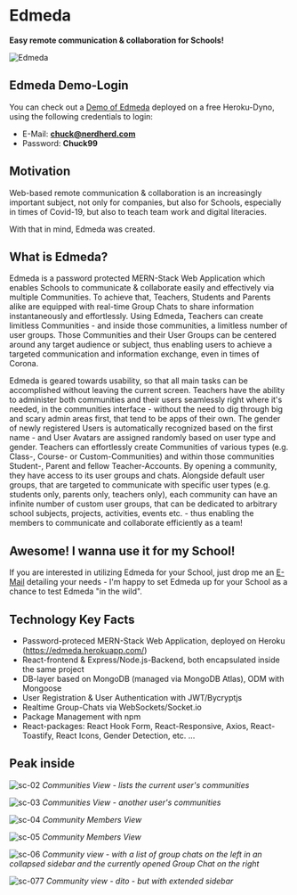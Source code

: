 # Edmeda

**Easy remote communication & collaboration for Schools!**

![Edmeda](https://user-images.githubusercontent.com/126368/141141252-f9a82e20-f22e-4ead-9b61-08e82b3bec2e.png)

## Edmeda Demo-Login

You can check out a [Demo of Edmeda](https://edmeda.herokuapp.com/) deployed on a free Heroku-Dyno, using the following credentials to login:

- E-Mail: **chuck@nerdherd.com**
- Password: **Chuck99**

## Motivation

Web-based remote communication & collaboration is an increasingly important subject, not only for companies, but also for Schools, especially in times of Covid-19, but also to teach team work and digital literacies.

With that in mind, Edmeda was created.

## What is Edmeda?

Edmeda is a password protected MERN-Stack Web Application which enables Schools to communicate & collaborate easily and effectively via multiple Communities. To achieve that, Teachers, Students and Parents alike are equipped with real-time Group Chats to share information instantaneously and effortlessly. Using Edmeda, Teachers can create limitless Communities - and inside those communities, a limitless number of user groups. Those Communities and their User Groups can be centered around any target audience or subject, thus enabling users to achieve a targeted communication and information exchange, even in times of Corona.

Edmeda is geared towards usability, so that all main tasks can be accomplished without leaving the current screen. Teachers have the ability to administer both communities and their users seamlessly right where it's needed, in the communities interface - without the need to dig through big and scary admin areas first, that tend to be apps of their own. The gender of newly registered Users is automatically recognized based on the first name - and User Avatars are assigned randomly based on user type and gender. Teachers can effortlessly create Communities of various types (e.g. Class-, Course- or Custom-Communities) and within those communities Student-, Parent and fellow Teacher-Accounts. By opening a community, they have access to its user groups and chats. Alongside default user groups, that are targeted to communicate with specific user types (e.g. students only, parents only, teachers only), each community can have an infinite number of custom user groups, that can be dedicated to arbitrary school subjects, projects, activities, events etc. - thus enabling the members to communicate and collaborate efficiently as a team!

## Awesome! I wanna use it for my School!

If you are interested in utilizing Edmeda for your School, just drop me an [E-Mail](mailto:christian.daum@protonmail.com?subject=[Edmeda]) detailing your needs - I'm happy to set Edmeda up for your School as a chance to test Edmeda "in the wild".

## Technology Key Facts

- Password-proteced MERN-Stack Web Application, deployed on Heroku (https://edmeda.herokuapp.com/)
- React-frontend & Express/Node.js-Backend, both encapsulated inside the same project
- DB-layer based on MongoDB (managed via MongoDB Atlas), ODM with Mongoose
- User Registration & User Authentication with JWT/Bycryptjs
- Realtime Group-Chats via WebSockets/Socket.io
- Package Management with npm
- React-packages: React Hook Form, React-Responsive, Axios, React-Toastify, React Icons, Gender Detection, etc. ...

## Peak inside 

![sc-02](https://user-images.githubusercontent.com/126368/141141255-71854e50-0f54-4416-be34-b9e17e497fe9.png)
*Communities View - lists the current user's communities*

![sc-03](https://user-images.githubusercontent.com/126368/141141258-0e345be8-75f6-41d1-bfa5-20500a7dde57.png)
*Communities View - another user's communities*

![sc-04](https://user-images.githubusercontent.com/126368/141141260-d4d03854-f7de-4ca5-a4bb-90a87fc06611.png)
*Community Members View*

![sc-05](https://user-images.githubusercontent.com/126368/141141262-a652b0f2-cda7-4d9e-94e3-0019ef9f195c.png)
*Community Members View*

![sc-06](https://user-images.githubusercontent.com/126368/141141263-27abf2b4-e192-48fa-a842-ffc6f0032230.png)
*Community view - with a list of group chats on the left in an collapsed sidebar and the currently opened Group Chat on the right*

![sc-077](https://user-images.githubusercontent.com/126368/141141265-77490be3-a8ca-4592-bb84-4f74ef147a8d.png)
*Community view - dito - but with extended sidebar*
